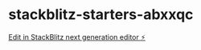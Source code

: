 # stackblitz-starters-abxxqc

[Edit in StackBlitz next generation editor ⚡️](https://stackblitz.com/~/github.com/Habanana/stackblitz-starters-abxxqc)